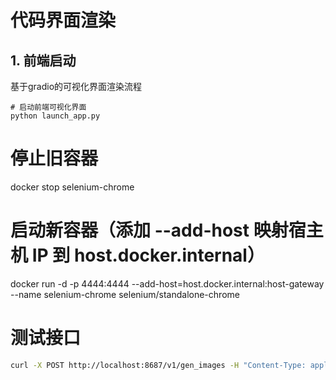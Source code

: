 # 代码界面渲染


## 1. 前端启动

基于gradio的可视化界面渲染流程

```shell
# 启动前端可视化界面
python launch_app.py
```



# 停止旧容器
docker stop selenium-chrome

# 启动新容器（添加 --add-host 映射宿主机 IP 到 host.docker.internal）
docker run -d -p 4444:4444 --add-host=host.docker.internal:host-gateway  --name selenium-chrome selenium/standalone-chrome


# 测试接口

``` bash
curl -X POST http://localhost:8687/v1/gen_images -H "Content-Type: application/json"  -d @data.json
```